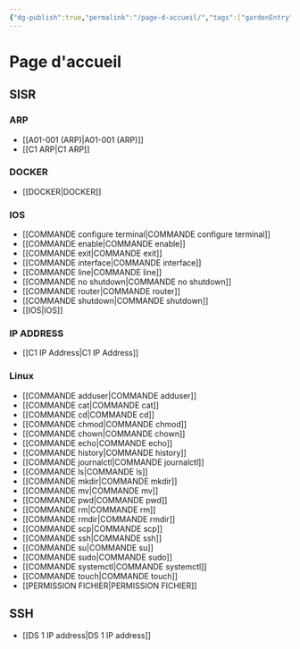 ```yaml
---
{"dg-publish":true,"permalink":"/page-d-accueil/","tags":["gardenEntry"]}
---
```




# Page d'accueil

## SISR

### ARP

- [[A01-001 (ARP)\|A01-001 (ARP)]]
- [[C1 ARP\|C1 ARP]]

### DOCKER

- [[DOCKER\|DOCKER]]

### IOS

- [[COMMANDE configure terminal\|COMMANDE configure terminal]]
- [[COMMANDE enable\|COMMANDE enable]]
- [[COMMANDE exit\|COMMANDE exit]]
- [[COMMANDE interface\|COMMANDE interface]]
- [[COMMANDE line\|COMMANDE line]]
- [[COMMANDE no shutdown\|COMMANDE no shutdown]]
- [[COMMANDE router\|COMMANDE router]]
- [[COMMANDE shutdown\|COMMANDE shutdown]]
- [[IOS\|IOS]]

### IP ADDRESS

- [[C1 IP Address\|C1 IP Address]]

### Linux

- [[COMMANDE adduser\|COMMANDE adduser]]
- [[COMMANDE cat\|COMMANDE cat]]
- [[COMMANDE cd\|COMMANDE cd]]
- [[COMMANDE chmod\|COMMANDE chmod]]
- [[COMMANDE chown\|COMMANDE chown]]
- [[COMMANDE echo\|COMMANDE echo]]
- [[COMMANDE history\|COMMANDE history]]
- [[COMMANDE journalctl\|COMMANDE journalctl]]
- [[COMMANDE ls\|COMMANDE ls]]
- [[COMMANDE mkdir\|COMMANDE mkdir]]
- [[COMMANDE mv\|COMMANDE mv]]
- [[COMMANDE pwd\|COMMANDE pwd]]
- [[COMMANDE rm\|COMMANDE rm]]
- [[COMMANDE rmdir\|COMMANDE rmdir]]
- [[COMMANDE scp\|COMMANDE scp]]
- [[COMMANDE ssh\|COMMANDE ssh]]
- [[COMMANDE su\|COMMANDE su]]
- [[COMMANDE sudo\|COMMANDE sudo]]
- [[COMMANDE systemctl\|COMMANDE systemctl]]
- [[COMMANDE touch\|COMMANDE touch]]
- [[PERMISSION FICHIER\|PERMISSION FICHIER]]

## SSH

- [[DS 1 IP address\|DS 1 IP address]]